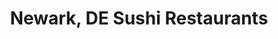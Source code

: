 ---
layout: city
title: Newark, DE Sushi Restaurants
permalink: /delaware/newark/
stateAbbr: DE
stateName: Delaware
cityName: Newark
---